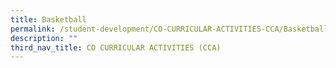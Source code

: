 ```yaml
---
title: Basketball
permalink: /student-development/CO-CURRICULAR-ACTIVITIES-CCA/Basketball
description: ""
third_nav_title: CO CURRICULAR ACTIVITIES (CCA)
---
```

